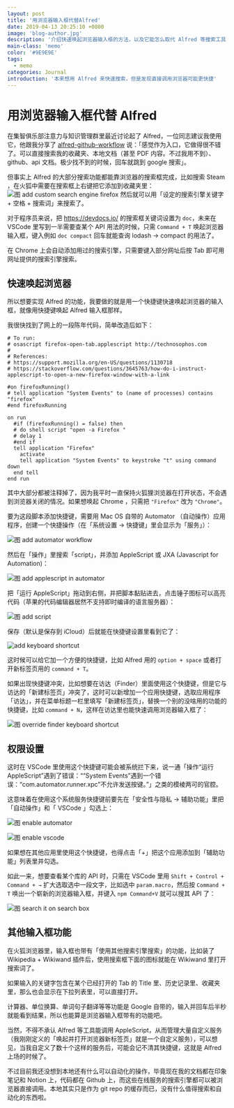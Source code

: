 ```yaml
---
layout: post
title: '用浏览器输入框代替Alfred'
date: 2019-04-13 20:25:10 +0800
image: 'blog-author.jpg'
description: '介绍快速唤起浏览器输入框的方法，以及它能怎么取代 Alfred 等搜索工具'
main-class: 'memo'
color: '#9E9E9E'
tags:
  - memo
categories: Journal
introduction: '本来想用 Alfred 来快速搜索，但是发现直接调用浏览器可能更快捷'
---
```


# 用浏览器输入框代替 Alfred

在集智俱乐部注意力与知识管理群里最近讨论起了 Alfred，一位同志建议我使用它，他跟我分享了 [alfred-github-workflow](https://github.com/gharlan/alfred-github-workflow) 说：「感觉作为入口，它做得很不错了。可以直接搜索我的收藏夹、本地文档（甚至 PDF 内容。不过我用不到）、github、api 文档。极少找不到的时候，回车就跳到 google 搜索」。

但事实上 Alfred 的大部分搜索功能都能靠浏览器的搜索框完成，比如搜索 Steam ，在火狐中需要在搜索框上右键把它添加到收藏夹里：
![图 add custom search engine firefox](https://raw.githubusercontent.com/linonetwo/linonetwo.github.io/master/assets/img/posts/alfred/addengine.png)
然后就可以用「设定的搜索引擎关键字 + 空格 + 搜索词」来搜索了。

对于程序员来说，把 https://devdocs.io/ 的搜索框关键词设置为 `doc`，未来在 VSCode 里写到一半需要查某个 API 用法的时候，只需 `Command + T` 唤起浏览器输入框，键入例如 `doc compact` 回车就能查询 lodash → compact 的用法了。

在 Chrome 上会自动添加用过的搜索引擎，只需要键入部分网址后按 Tab 即可用网址提供的搜索引擎搜索。

## 快速唤起浏览器

所以想要实现 Alfred 的功能，我要做的就是用一个快捷键快速唤起浏览器的输入框，就像用快捷键唤起 Alfred 输入框那样。

我很快找到了网上的一段陈年代码，简单改造后如下：

```applescript
# To run:
# osascript firefox-open-tab.applescript http://technosophos.com
#
# References:
# https://support.mozilla.org/en-US/questions/1130718
# https://stackoverflow.com/questions/3645763/how-do-i-instruct-applescript-to-open-a-new-firefox-window-with-a-link

#on firefoxRunning()
# tell application "System Events" to (name of processes) contains "firefox"
#end firefoxRunning

on run
  #if (firefoxRunning() = false) then
  # do shell script "open -a Firefox "
  # delay 1
  #end if
  tell application "Firefox"
    activate
    tell application "System Events" to keystroke "t" using command down
  end tell
end run
```

其中大部分都被注释掉了，因为我平时一直保持火狐狸浏览器在打开状态，不会遇到浏览器关闭的情况。如果想唤起 Chrome ，只需把 `"Firefox"` 改为 `"Chrome"`。

要为这段脚本添加快捷键，需要用 Mac OS 自带的 Automator （自动操作）应用程序，创建一个快捷操作（在「系统设置 → 快捷键」里会显示为「服务」）：

![图 add automator workflow](https://raw.githubusercontent.com/linonetwo/linonetwo.github.io/master/assets/img/posts/alfred/createflow.png)

然后在「操作」里搜索「script」，并添加 AppleScript 或 JXA (Javascript for Automation)：

![图 add applescript in automator](https://raw.githubusercontent.com/linonetwo/linonetwo.github.io/master/assets/img/posts/alfred/addscript.png)

把「运行 AppleScript」拖动到右侧，并把脚本黏贴进去，点击锤子图标可以高亮代码（苹果的代码编辑器居然不支持即时编译的语言服务器）：

![图 add script](https://raw.githubusercontent.com/linonetwo/linonetwo.github.io/master/assets/img/posts/alfred/highlight.png)

保存（默认是保存到 iCloud）后就能在快捷键设置里看到它了：

![add keyboard shortcut](https://raw.githubusercontent.com/linonetwo/linonetwo.github.io/master/assets/img/posts/alfred/shortcut.png)

这时候可以给它加一个方便的快捷键，比如 Alfred 用的 `option + space` 或者打开新标签页用的 `command + T`。

如果出现快捷键冲突，比如想要在访达（Finder）里面使用这个快捷键，但是它与访达的「新建标签页」冲突了，这时可以新增加一个应用快捷键，选取应用程序「访达」，并在菜单标题一栏里填写「新建标签页」，替换一个别的没啥用的功能的快捷键，比如 `command + N`，这样在访达里也能快速调用浏览器输入框了：

![图 override finder keyboard shortcut](https://raw.githubusercontent.com/linonetwo/linonetwo.github.io/master/assets/img/posts/alfred/overridekey.png)

## 权限设置

这时在 VSCode 里使用这个快捷键可能会被系统拦下来，说一通「操作“运行 AppleScript”遇到了错误：““System Events”遇到一个错误：“com.automator.runner.xpc”不允许发送按键。”」之类的模棱两可的官腔。

这意味着在使用这个系统服务快捷键前要先在「安全性与隐私 → 辅助功能」里把「自动操作」和「 VSCode 」勾选上：

![图 enable automator](https://raw.githubusercontent.com/linonetwo/linonetwo.github.io/master/assets/img/posts/alfred/enableautomator.png)

![图 enable vscode](https://raw.githubusercontent.com/linonetwo/linonetwo.github.io/master/assets/img/posts/alfred/enable%20vscode.png)

如果想在其他应用里使用这个快捷键，也得点击「+」把这个应用添加到「辅助功能」列表里并勾选。

如此一来，想要查看某个库的 API 时，只需在 VSCode 里用 `Shift + Control + Command + →` 扩大选取选中一段文字，比如选中 `param.macro`，然后按 `Command + T` 唤出一个崭新的浏览器输入框，并键入 `npm Command+V` 就可以搜其 API 了：

![图 search it on search box](https://raw.githubusercontent.com/linonetwo/linonetwo.github.io/master/assets/img/posts/alfred/searchit.png)

## 其他输入框功能

在火狐浏览器里，输入框也带有「使用其他搜索引擎搜索」的功能，比如装了 Wikipedia + Wikiwand 插件后，使用搜索框下面的图标就能在 Wikiwand 里打开搜索词了。

如果输入的关键字包含在某个已经打开的 Tab 的 Title 里、历史记录里、收藏夹里，那么也会显示在下拉列表里，可以直接打开。

计算器、单位换算、单词句子翻译等等功能是 Google 自带的，输入并回车后半秒就能看到结果，所以也能算是浏览器输入框带有的功能吧。

当然，不得不承认 Alfred 等工具能调用 AppleScript，从而管理大量自定义服务（我刚刚定义的「唤起并打开浏览器新标签页」就是一个自定义服务），可以想见，当我自定义了数十个这样的服务后，可能会记不清其快捷键，这就是 Alfred 上场的时候了。

不过目前我还没想到本地还有什么可以自动化的操作，毕竟现在我的文档都在印象笔记和 Notion 上，代码都在 Github 上，而这些在线服务的搜索引擎都可以被浏览器直接调用。本地其实只是作为 git repo 的缓存而已，没有什么值得搜索和自动化的东西啦。
